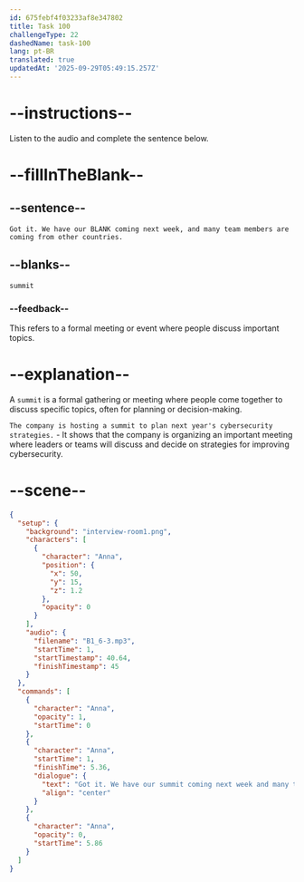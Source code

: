 ```yaml
---
id: 675febf4f03233af8e347802
title: Task 100
challengeType: 22
dashedName: task-100
lang: pt-BR
translated: true
updatedAt: '2025-09-29T05:49:15.257Z'
---
```


<!-- (Audio) Anna: Got it. We have our summit coming next week, and many team members are coming from other countries. -->

# --instructions--

Listen to the audio and complete the sentence below.

# --fillInTheBlank--

## --sentence--

`Got it. We have our BLANK coming next week, and many team members are coming from other countries.`

## --blanks--

`summit`

### --feedback--

This refers to a formal meeting or event where people discuss important topics.

# --explanation--

A `summit` is a formal gathering or meeting where people come together to discuss specific topics, often for planning or decision-making.

`The company is hosting a summit to plan next year's cybersecurity strategies.` - It shows that the company is organizing an important meeting where leaders or teams will discuss and decide on strategies for improving cybersecurity.

# --scene--

```json
{
  "setup": {
    "background": "interview-room1.png",
    "characters": [
      {
        "character": "Anna",
        "position": {
          "x": 50,
          "y": 15,
          "z": 1.2
        },
        "opacity": 0
      }
    ],
    "audio": {
      "filename": "B1_6-3.mp3",
      "startTime": 1,
      "startTimestamp": 40.64,
      "finishTimestamp": 45
    }
  },
  "commands": [
    {
      "character": "Anna",
      "opacity": 1,
      "startTime": 0
    },
    {
      "character": "Anna",
      "startTime": 1,
      "finishTime": 5.36,
      "dialogue": {
        "text": "Got it. We have our summit coming next week and many team members are coming from other countries.",
        "align": "center"
      }
    },
    {
      "character": "Anna",
      "opacity": 0,
      "startTime": 5.86
    }
  ]
}
```
